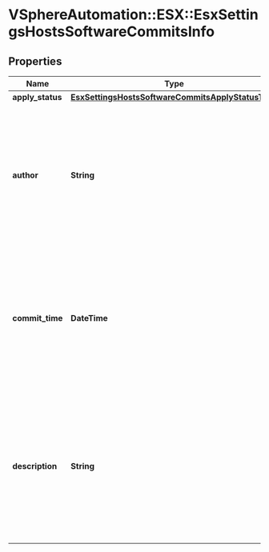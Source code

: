 # VSphereAutomation::ESX::EsxSettingsHostsSoftwareCommitsInfo

## Properties
Name | Type | Description | Notes
------------ | ------------- | ------------- | -------------
**apply_status** | [**EsxSettingsHostsSoftwareCommitsApplyStatusType**](EsxSettingsHostsSoftwareCommitsApplyStatusType.md) |  | 
**author** | **String** | Author of the commit. Warning: This attribute is part of a new feature in development. It may be changed at any time and may not have all supported functionality implemented. | 
**commit_time** | **DateTime** | Creation time of the commit. Warning: This attribute is part of a new feature in development. It may be changed at any time and may not have all supported functionality implemented. | 
**description** | **String** | Description accompanying this commit. Warning: This attribute is part of a new feature in development. It may be changed at any time and may not have all supported functionality implemented. | 


